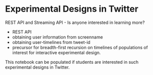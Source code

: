 Experimental Designs in Twitter
===============================

REST API and Streaming API - Is anyone interested in learning more?

-   REST API
-   obtaining user information from screenname
-   obtaining user-timelines from tweet-id
-   precursor for breadth-first recursion on timelines of populations of interest for interactive experimental design.

This notebook can be populated if students are interested in such experimental designs in Twitter.
